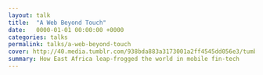 ```yaml
---
layout: talk
title:  "A Web Beyond Touch"
date:   0000-01-01 00:00:00 +0000
categories: talks
permalink: talks/a-web-beyond-touch
cover: http://40.media.tumblr.com/938bda883a3173001a2ff4545dd056e3/tumblr_mrzw5cMGPb1re6xsco1_1280.jpg
summary: How East Africa leap-frogged the world in mobile fin-tech
---
```

